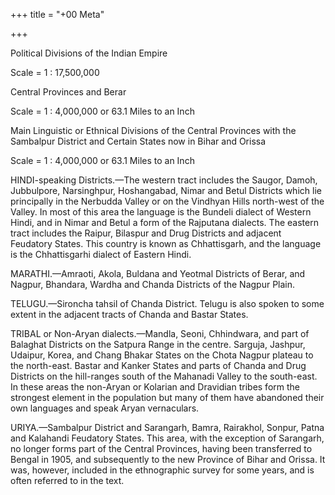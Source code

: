 +++
title = "+00 Meta"

+++

Political Divisions of the Indian Empire

Scale = 1 : 17,500,000





Central Provinces and Berar

Scale = 1 : 4,000,000 or 63.1 Miles to an Inch





Main Linguistic or Ethnical Divisions of the Central Provinces with the Sambalpur District and Certain States now in Bihar and Orissa 

Scale = 1 : 4,000,000 or 63.1 Miles to an Inch





HINDI-speaking Districts.—The western tract includes the Saugor, Damoh, Jubbulpore, Narsinghpur, Hoshangabad, Nimar and Betul Districts which lie principally in the Nerbudda Valley or on the Vindhyan Hills north-west of the Valley. In most of this area the language is the Bundeli dialect of Western Hindi, and in Nimar and Betul a form of the Rajputana dialects. The eastern tract includes the Raipur, Bilaspur and Drug Districts and adjacent Feudatory States. This country is known as Chhattisgarh, and the language is the Chhattisgarhi dialect of Eastern Hindi. 





MARATHI.—Amraoti, Akola, Buldana and Yeotmal Districts of Berar, and Nagpur, Bhandara, Wardha and Chanda Districts of the Nagpur Plain. 





TELUGU.—Sironcha tahsil of Chanda District. Telugu is also spoken to some extent in the adjacent tracts of Chanda and Bastar States. 





TRIBAL or Non-Aryan dialects.—Mandla, Seoni, Chhindwara, and part of Balaghat Districts on the Satpura Range in the centre. Sarguja, Jashpur, Udaipur, Korea, and Chang Bhakar States on the Chota Nagpur plateau to the north-east. Bastar and Kanker States and parts of Chanda and Drug Districts on the hill-ranges south of the Mahanadi Valley to the south-east. In these areas the non-Aryan or Kolarian and Dravidian tribes form the strongest element in the population but many of them have abandoned their own languages and speak Aryan vernaculars. 





URIYA.—Sambalpur District and Sarangarh, Bamra, Rairakhol, Sonpur, Patna and Kalahandi Feudatory States. This area, with the exception of Sarangarh, no longer forms part of the Central Provinces, having been transferred to Bengal in 1905, and subsequently to the new Province of Bihar and Orissa. It was, however, included in the ethnographic survey for some years, and is often referred to in the text. 


